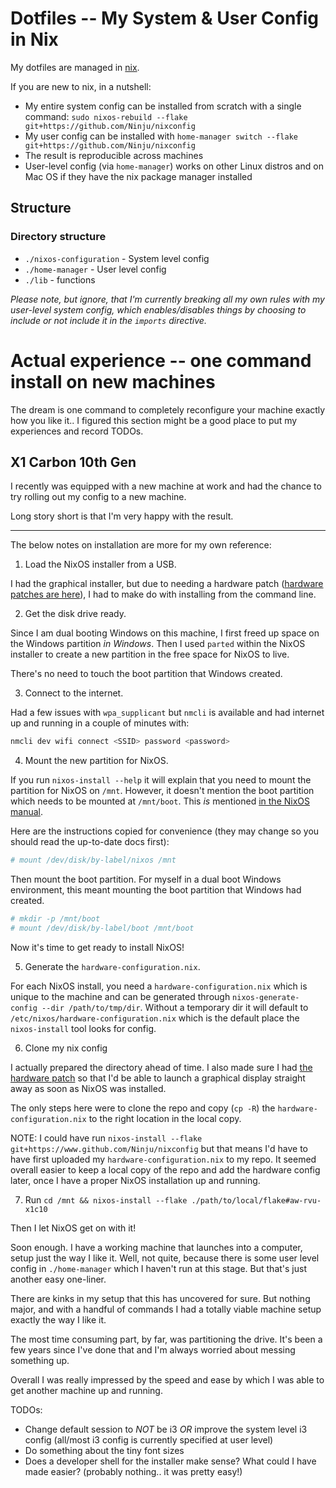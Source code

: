 # Dotfiles -- My System & User Config in Nix

My dotfiles are managed in [nix](https://nixos.org/).

If you are new to nix, in a nutshell:

* My entire system config can be installed from scratch with a single command: `sudo nixos-rebuild --flake git+https://github.com/Ninju/nixconfig`
* My user config can be installed with `home-manager switch --flake git+https://github.com/Ninju/nixconfig`
* The result is reproducible across machines 
* User-level config (via `home-manager`) works on other Linux distros and on Mac OS if they have the nix package manager installed

## Structure

### Directory structure
* `./nixos-configuration` - System level config
* `./home-manager` - User level config
* `./lib` - functions

_Please note, but ignore, that I'm currently breaking all my own rules with my user-level system config, which enables/disables things by choosing to include or not include it in the `imports` directive._

# Actual experience -- one command install on new machines

The dream is one command to completely reconfigure your machine exactly how you like it.. I figured this section might be a good place to put my experiences and record TODOs.

## X1 Carbon 10th Gen
I recently was equipped with a new machine at work and had the chance to try rolling out my config to a new machine.

Long story short is that I'm very happy with the result.

---
The below notes on installation are more for my own reference:

1. Load the NixOS installer from a USB. 

I had the graphical installer, but due to needing a hardware patch ([hardware patches are here](https://github.com/nixos/nixos-hardware)), I had to make do with installing from the command line.

2. Get the disk drive ready.

Since I am dual booting Windows on this machine, I first freed up space on the Windows partition _in Windows_. Then I used `parted` within the NixOS installer to create a new partition in the free space for NixOS to live.

There's no need to touch the boot partition that Windows created. 

3. Connect to the internet.

Had a few issues with `wpa_supplicant` but `nmcli` is available and had internet up and running in a couple of minutes with:

``` sh
nmcli dev wifi connect <SSID> password <password>
```

4. Mount the new partition for NixOS.

If you run `nixos-install --help` it will explain that you need to mount the partition for NixOS on `/mnt`. However, it doesn't mention the boot partition which needs to be mounted at `/mnt/boot`. This _is_ mentioned [in the NixOS manual](https://nixos.org/manual/nixos/stable/#sec-installation-manual-installing).

Here are the instructions copied for convenience (they may change so you should read the up-to-date docs first):

``` sh
# mount /dev/disk/by-label/nixos /mnt
```

Then mount the boot partition. For myself in a dual boot Windows environment, this meant mounting the boot partition that Windows had created.

``` sh
# mkdir -p /mnt/boot
# mount /dev/disk/by-label/boot /mnt/boot
```

Now it's time to get ready to install NixOS! 

5. Generate the `hardware-configuration.nix`.

For each NixOS install, you need a `hardware-configuration.nix` which is unique to the machine and can be generated through `nixos-generate-config --dir /path/to/tmp/dir`. Without a temporary dir it will default to `/etc/nixos/hardware-configuration.nix` which is the default place the `nixos-install` tool looks for config. 

6. Clone my nix config

I actually prepared the directory ahead of time. I also made sure I had [the hardware patch](https://github.com/NixOS/nixos-hardware/tree/master/lenovo/thinkpad/x1/10th-gen) so that I'd be able to launch a graphical display straight away as soon as NixOS was installed.

The only steps here were to clone the repo and copy (`cp -R`) the `hardware-configuration.nix` to the right location in the local copy. 

NOTE: I could have run `nixos-install --flake git+https://www.github.com/Ninju/nixconfig` but that means I'd have to have first uploaded my `hardware-configuration.nix` to my repo. It seemed overall easier to keep a local copy of the repo and add the hardware config later, once I have a proper NixOS installation up and running.

7. Run `cd /mnt && nixos-install --flake ./path/to/local/flake#aw-rvu-x1c10`

Then I let NixOS get on with it!

Soon enough. I have a working machine that launches into a computer, setup just the way I like it. Well, not quite, because there is some user level config in `./home-manager` which I haven't run at this stage. But that's just another easy one-liner.

There are kinks in my setup that this has uncovered for sure. But nothing major, and with a handful of commands I had a totally viable machine setup exactly the way I like it.

The most time consuming part, by far, was partitioning the drive. It's been a few years since I've done that and I'm always worried about messing something up.

Overall I was really impressed by the speed and ease by which I was able to get another machine up and running. 

TODOs:
* Change default session to _NOT_ be i3 _OR_ improve the system level i3 config (all/most i3 config is currently specified at user level)
* Do something about the tiny font sizes
* Does a developer shell for the installer make sense? What could I have made easier? (probably nothing.. it was pretty easy!)
